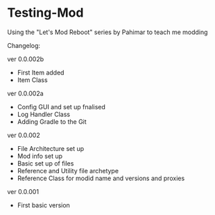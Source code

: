 Testing-Mod
===========

Using the "Let's Mod Reboot" series by Pahimar to teach me modding

Changelog:

ver 0.0.002b
- First Item added
- Item Class

ver 0.0.002a
- Config GUI and set up fnalised
- Log Handler Class
- Adding Gradle to the Git

ver 0.0.002
- File Architecture set up
- Mod info set up
- Basic set up of files
- Reference and Utility file archetype
- Reference Class for modid name and versions and proxies

ver 0.0.001
- First basic version